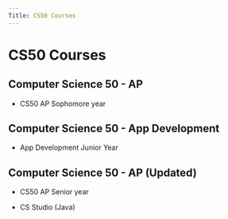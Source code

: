```yaml
---
Title: CS50 Courses
---
```


# CS50 Courses

## Computer Science 50 - AP

* CS50 AP Sophomore year

## Computer Science 50 - App Development

* App Development Junior Year

## Computer Science 50 - AP (Updated)

* CS50 AP Senior year

* CS Studio (Java)